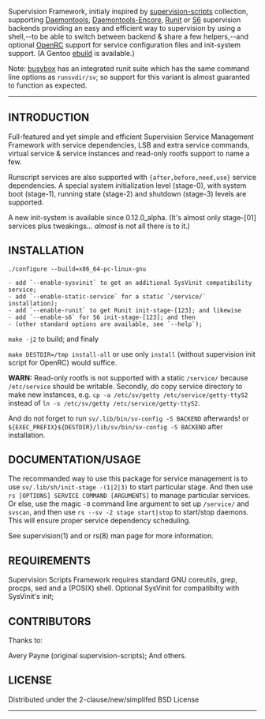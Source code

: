 Supervision Framework, initialy inspired by [supervision-scripts][1] collection,
supporting [Daemontools][3], [Daemontools-Encore][4], [Runit][5] or [S6][6]
supervision backends providing an easy and efficient way to supervision
by using a shell,--to be able to switch between backend & share a few helpers,--and
optional [OpenRC][7] support for service configuration files and init-system support.
(A Gentoo [ebuild][2] is available.)

Note: [busybox](http://www.busybox.net/) has an integrated runit suite which has
the same command line options as `runsvdir/sv`; so support for this variant is
almost guaranted to function as expected.

---

INTRODUCTION
-----------

Full-featured and yet simple and efficient Supervision Service Management
Framework with service dependencies, LSB and extra service commands, virtual
service & service instances and read-only rootfs support to name a few.

Runscript services are also supported with `{after,before,need,use}` service
dependencies. A special system initialization level (stage-0), with system
boot (stage-1), running state (stage-2) and shutdown (stage-3) levels are
supported.

A new init-system is available since 0.12.0_alpha. (It's almost only stage-[01]
services plus tweakings... *almost* is not all there is to it.)

INSTALLATION
------------

`./configure --build=x86_64-pc-linux-gnu`

    - add `--enable-sysvinit` to get an additional SysVinit compatibility service;
    - add `--enable-static-service` for a static `/service/` installation);
    - add `--enable-runit` to get Runit init-stage-[123]; and likewise
	- add `--enable-s6` for S6 init-stage-[123]; and then
	- (other standard options are available, see `--help`);

`make -j2` to build; and finaly

`make DESTDIR=/tmp install-all` or use only `install` (without supervision init
script for OpenRC) would suffice.

**WARN:** Read-only rootfs is not supported with a static `/service/` because
`/etc/service` should be writable. Secondly, *do* copy service directory to make
new instances, e.g. `cp -a /etc/sv/getty /etc/service/getty-ttyS2` instead of
`ln -s /etc/sv/getty /etc/service/getty-ttyS2`.

And do not forget to run `sv/.lib/bin/sv-config -S BACKEND` afterwards!
or `${EXEC_PREFIX}${DESTDIR}/lib/sv/bin/sv-config -S BACKEND` after installation.

DOCUMENTATION/USAGE
-------------

The recommanded way to use this package for service management is to use
`sv/.lib/sh/init-stage -(1|2|3)` to start particular stage. And then use
`rs [OPTIONS] SERVICE COMMAND [ARGUMENTS]` to manage particular services.
Or else, use the magic `-0` command line argument to set up `/service/` and
`svscan`, and then use `rs --sv -2 stage start|stop` to start/stop daemons.
This will ensure proper service dependency scheduling.

See supervision(1) and or rs(8) man page for more information.

REQUIREMENTS
------------

Supervision Scripts Framework requires standard GNU coreutils, grep, procps,
sed and a (POSIX) shell. Optional SysVinit for compatibilty with SysVinit's init;

CONTRIBUTORS
------------

Thanks to:

Avery Payne (original supervision-scripts);
And others.

LICENSE
-------

Distributed under the 2-clause/new/simplifed BSD License

---

[1]:https://github.com/apayne/supervision-scripts
[2]:https://github.com/tokiclover/bar-overlay
[3]:http://cr.yp.to/daemontools.html
[4]:http://untroubled.org/daemontools-encore/
[5]:http://smarden.org/runit/
[6]:http://www.skarnet.org/software/s6/
[7]:https://github.com/OpenRC/openrc
